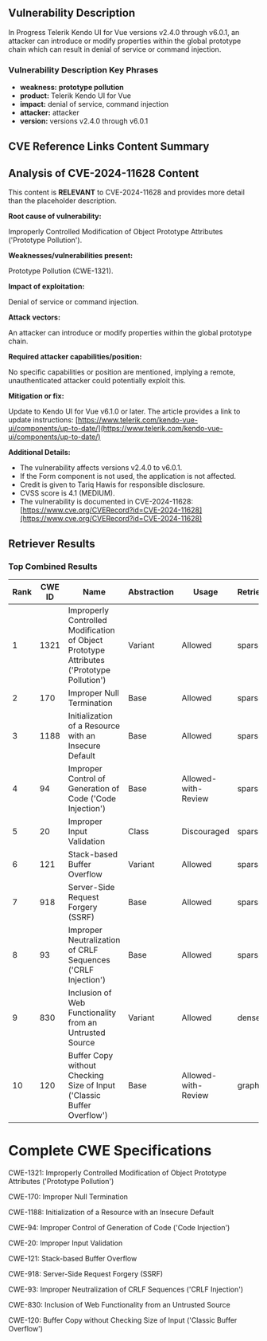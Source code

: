 ## Vulnerability Description
In Progress Telerik Kendo UI for Vue versions v2.4.0 through v6.0.1, an attacker can introduce or modify properties within the global prototype chain which can result in denial of service or command injection.

### Vulnerability Description Key Phrases
- **weakness:** **prototype pollution**
- **product:** Telerik Kendo UI for Vue
- **impact:** denial of service, command injection
- **attacker:** attacker
- **version:** versions v2.4.0 through v6.0.1

## CVE Reference Links Content Summary
## Analysis of CVE-2024-11628 Content

This content is **RELEVANT** to CVE-2024-11628 and provides more detail than the placeholder description.

**Root cause of vulnerability:**

Improperly Controlled Modification of Object Prototype Attributes ('Prototype Pollution').

**Weaknesses/vulnerabilities present:**

Prototype Pollution (CWE-1321).

**Impact of exploitation:**

Denial of service or command injection.

**Attack vectors:**

An attacker can introduce or modify properties within the global prototype chain.

**Required attacker capabilities/position:**

No specific capabilities or position are mentioned, implying a remote, unauthenticated attacker could potentially exploit this.

**Mitigation or fix:**

Update to Kendo UI for Vue v6.1.0 or later.  The article provides a link to update instructions: [https://www.telerik.com/kendo-vue-ui/components/up-to-date/](https://www.telerik.com/kendo-vue-ui/components/up-to-date/)

**Additional Details:**

*   The vulnerability affects versions v2.4.0 to v6.0.1.
*   If the Form component is not used, the application is not affected.
*   Credit is given to Tariq Hawis for responsible disclosure.
*   CVSS score is 4.1 (MEDIUM).
*   The vulnerability is documented in CVE-2024-11628: [https://www.cve.org/CVERecord?id=CVE-2024-11628](https://www.cve.org/CVERecord?id=CVE-2024-11628)

## Retriever Results

### Top Combined Results

| Rank | CWE ID | Name | Abstraction | Usage  | Retrievers | Individual Scores |
|------|--------|------|-------------|-------|------------|-------------------|
| 1 | 1321 | Improperly Controlled Modification of Object Prototype Attributes ('Prototype Pollution') | Variant | Allowed | sparse | 0.286 |
| 2 | 170 | Improper Null Termination | Base | Allowed | sparse | 0.186 |
| 3 | 1188 | Initialization of a Resource with an Insecure Default | Base | Allowed | sparse | 0.185 |
| 4 | 94 | Improper Control of Generation of Code ('Code Injection') | Base | Allowed-with-Review | sparse | 0.176 |
| 5 | 20 | Improper Input Validation | Class | Discouraged | sparse | 0.176 |
| 6 | 121 | Stack-based Buffer Overflow | Variant | Allowed | sparse | 0.174 |
| 7 | 918 | Server-Side Request Forgery (SSRF) | Base | Allowed | sparse | 0.173 |
| 8 | 93 | Improper Neutralization of CRLF Sequences ('CRLF Injection') | Base | Allowed | sparse | 0.171 |
| 9 | 830 | Inclusion of Web Functionality from an Untrusted Source | Variant | Allowed | dense | 0.437 |
| 10 | 120 | Buffer Copy without Checking Size of Input ('Classic Buffer Overflow') | Base | Allowed-with-Review | graph | 0.003 |



# Complete CWE Specifications

CWE-1321: Improperly Controlled Modification of Object Prototype Attributes ('Prototype Pollution')

CWE-170: Improper Null Termination

CWE-1188: Initialization of a Resource with an Insecure Default

CWE-94: Improper Control of Generation of Code ('Code Injection')

CWE-20: Improper Input Validation

CWE-121: Stack-based Buffer Overflow

CWE-918: Server-Side Request Forgery (SSRF)

CWE-93: Improper Neutralization of CRLF Sequences ('CRLF Injection')

CWE-830: Inclusion of Web Functionality from an Untrusted Source

CWE-120: Buffer Copy without Checking Size of Input ('Classic Buffer Overflow')